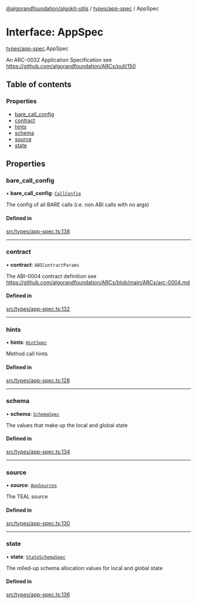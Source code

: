 [@algorandfoundation/algokit-utils](../README.md) / [types/app-spec](../modules/types_app_spec.md) / AppSpec

# Interface: AppSpec

[types/app-spec](../modules/types_app_spec.md).AppSpec

An ARC-0032 Application Specification see https://github.com/algorandfoundation/ARCs/pull/150

## Table of contents

### Properties

- [bare\_call\_config](types_app_spec.AppSpec.md#bare_call_config)
- [contract](types_app_spec.AppSpec.md#contract)
- [hints](types_app_spec.AppSpec.md#hints)
- [schema](types_app_spec.AppSpec.md#schema)
- [source](types_app_spec.AppSpec.md#source)
- [state](types_app_spec.AppSpec.md#state)

## Properties

### bare\_call\_config

• **bare\_call\_config**: [`CallConfig`](types_app_spec.CallConfig.md)

The config of all BARE calls (i.e. non ABI calls with no args)

#### Defined in

[src/types/app-spec.ts:138](https://github.com/algorandfoundation/algokit-utils-ts/blob/main/src/types/app-spec.ts#L138)

___

### contract

• **contract**: `ABIContractParams`

The ABI-0004 contract definition see https://github.com/algorandfoundation/ARCs/blob/main/ARCs/arc-0004.md

#### Defined in

[src/types/app-spec.ts:132](https://github.com/algorandfoundation/algokit-utils-ts/blob/main/src/types/app-spec.ts#L132)

___

### hints

• **hints**: [`HintSpec`](../modules/types_app_spec.md#hintspec)

Method call hints

#### Defined in

[src/types/app-spec.ts:128](https://github.com/algorandfoundation/algokit-utils-ts/blob/main/src/types/app-spec.ts#L128)

___

### schema

• **schema**: [`SchemaSpec`](types_app_spec.SchemaSpec.md)

The values that make up the local and global state

#### Defined in

[src/types/app-spec.ts:134](https://github.com/algorandfoundation/algokit-utils-ts/blob/main/src/types/app-spec.ts#L134)

___

### source

• **source**: [`AppSources`](types_app_spec.AppSources.md)

The TEAL source

#### Defined in

[src/types/app-spec.ts:130](https://github.com/algorandfoundation/algokit-utils-ts/blob/main/src/types/app-spec.ts#L130)

___

### state

• **state**: [`StateSchemaSpec`](types_app_spec.StateSchemaSpec.md)

The rolled-up schema allocation values for local and global state

#### Defined in

[src/types/app-spec.ts:136](https://github.com/algorandfoundation/algokit-utils-ts/blob/main/src/types/app-spec.ts#L136)

